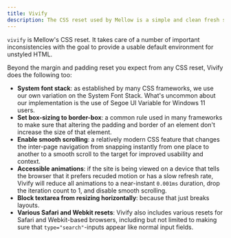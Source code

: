```yaml
---
title: Vivify
description: The CSS reset used by Mellow is a simple and clean fresh start for all browsers to build amazing designs.
---
```


`vivify` is Mellow's CSS reset. It takes care of a number of important inconsistencies with the goal to provide a usable default environment for unstyled HTML.

Beyond the margin and padding reset you expect from any CSS reset, Vivify does the following too:

* **System font stack**: as established by many CSS frameworks, we use our own variation on the System Font Stack. What's uncommon about our implementation is the use of Segoe UI Variable for Windows 11 users.
* **Set box-sizing  to border-box**: a common rule used in many frameworks to make sure that altering the padding and border of an element don't increase the size of that element.
* **Enable smooth scrolling**: a relatively modern CSS feature that changes the inter-page navigation from snapping instantly from one place to another to a smooth scroll to the target for improved usability and context.
* **Accessible animations**: if the site is being viewed on a device that tells the browser that it prefers recuded motion or has a slow refresh rate, Vivify will reduce all animations to a near-instant `0.001ms` duration, drop the iteration count to 1, and disable smooth scrolling.
* **Block textarea from resizing horizontally**: because that just breaks layouts.
* **Various Safari and Webkit resets**: Vivify also includes various resets for Safari and Webkit-based browsers, including but not limited to making sure that `type="search"`-inputs appear like normal input fields.
